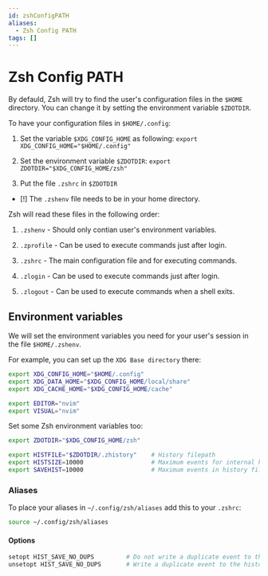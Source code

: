 ```yaml
---
id: zshConfigPATH
aliases:
  - Zsh Config PATH
tags: []
---
```


# Zsh Config PATH

By defauld, Zsh will try to find the user's configuration files in the `$HOME`
directory. You can change it by setting the environment variable `$ZDOTDIR`.

To have your configuration files in `$HOME/.config`:

1. Set the variable `$XDG_CONFIG_HOME` as following: `export
XDG_CONFIG_HOME="$HOME/.config"`

2. Set the environment variable `$ZDOTDIR`: `export
ZDOTDIR="$XDG_CONFIG_HOME/zsh"`

3. Put the file `.zshrc` in `$ZDOTDIR`

- [!] The `.zshenv` file needs to be in your home directory.

Zsh will read these files in the following order:

1. `.zshenv` - Should only contian user's environment variables.

2. `.zprofile` - Can be used to execute commands just after login.

3. `.zshrc` - The main configuration file and for executing commands.

4. `.zlogin` - Can be used to execute commands just after login.

5. `.zlogout` - Can be used to execute commands when a shell exits.

## Environment variables

We will set the environment variables you need for your user's session in the
file `$HOME/.zshenv`.

For example, you can set up the `XDG Base directory` there:

```bash .zshenv
export XDG_CONFIG_HOME="$HOME/.config"
export XDG_DATA_HOME="$XDG_CONFIG_HOME/local/share"
export XDG_CACHE_HOME="$XDG_CONFIG_HOME/cache"

export EDITOR="nvim"
export VISUAL="nvim"
```

Set some Zsh environment variables too:

```bash
export ZDOTDIR="$XDG_CONFIG_HOME/zsh"

export HISTFILE="$ZDOTDIR/.zhistory"    # History filepath
export HISTSIZE=10000                   # Maximum events for internal history
export SAVEHIST=10000                   # Maximum events in history file
```

### Aliases

To place your aliases in `~/.config/zsh/aliases` add this to your `.zshrc`:

```bash
source ~/.config/zsh/aliases
```

#### Options

```bash
setopt HIST_SAVE_NO_DUPS         # Do not write a duplicate event to the history file.
unsetopt HIST_SAVE_NO_DUPS       # Write a duplicate event to the history file
```
